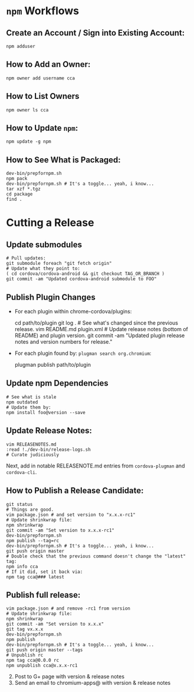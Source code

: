 # `npm` Workflows

## Create an Account / Sign into Existing Account:

    npm adduser

## How to Add an Owner:

    npm owner add username cca

## How to List Owners

    npm owner ls cca

## How to Update `npm`:

    npm update -g npm

## How to See What is Packaged:
    dev-bin/prepfornpm.sh
    npm pack
    dev-bin/prepfornpm.sh # It's a toggle... yeah, i know...
    tar xzf *.tgz
    cd package
    find .

# Cutting a Release

## Update submodules

    # Pull updates:
    git submodule foreach "git fetch origin"
    # Update what they point to:
    ( cd cordova/cordova-android && git checkout TAG_OR_BRANCH )
    git commit -am "Updated cordova-android submodule to FOO"

## Publish Plugin Changes

* For each plugin within chrome-cordova/plugins:

    cd path/to/plugin
    git log . # See what's changed since the previous release.
    vim README.md plugin.xml # Update release notes (bottom of README) and plugin version.
    git commit -am "Updated plugin release notes and version numbers for release."

* For each plugin found by: `plugman search org.chromium`:

    plugman publish path/to/plugin

## Update npm Dependencies

    # See what is stale
    npm outdated
    # Update them by:
    npm install foo@version --save

## Update Release Notes:

    vim RELEASENOTES.md
    :read !./dev-bin/release-logs.sh
    # Curate judiciously

Next, add in notable RELEASENOTE.md entries from `cordova-plugman` and `cordova-cli`.

## How to Publish a Release Candidate:

    git status
    # Things are good.
    vim package.json # and set version to "x.x.x-rc1"
    # Update shrinkwrap file:
    npm shrinkwrap
    git commit -am "Set version to x.x.x-rc1"
    dev-bin/prepfornpm.sh
    npm publish --tag=rc
    dev-bin/prepfornpm.sh # It's a toggle... yeah, i know...
    git push origin master
    # Double check that the previous command doesn't change the "latest" tag:
    npm info cca
    # If it did, set it back via:
    npm tag cca@### latest

## Publish full release:

    vim package.json # and remove -rc1 from version
    # Update shrinkwrap file:
    npm shrinkwrap
    git commit -am "Set version to x.x.x"
    git tag vx.x.x
    dev-bin/prepfornpm.sh
    npm publish
    dev-bin/prepfornpm.sh # It's a toggle... yeah, i know...
    git push origin master --tags
    # Unpublish rc
    npm tag cca@0.0.0 rc
    npm unpublish cca@x.x.x-rc1

2. Post to G+ page with version & release notes
3. Send an email to chromium-apps@ with version & release notes


